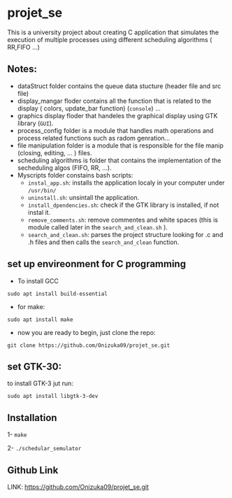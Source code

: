 # projet_se
This is a university project about creating C application that simulates the execution of multiple processes using different scheduling algorithms ( RR,FIFO ...)
## Notes: 
* dataStruct folder contains the queue data stucture (header file and src file) 
* display_mangar floder contains all the function that is related to the display ( colors, update_bar function) (`console`) ... 
* graphics display floder that handeles the graphical display using GTK library (`GUI`). 
* process_config folder is a module that handles math  operations and process related functions such as radom genration... 
* file manipulation folder is a module that is responsible for the file manip (closing, editing, ... ) files.
* scheduling algorithms is folder that contains the implementation of the secheduling algos (FIFO, RR, ...).
* Myscripts folder constains bash scripts: 
	- `instal_app.sh`: installs the application localy in your computer under `/usr/bin/`
	- `uninstall.sh`: unsintall the application. 
	- `install_dpendencies.sh`: check if the GTK library is installed, if not instal it. 
	- `remove_comments.sh`: remove commentes and white spaces (this is module called later in the `search_and_clean.sh` ).
	- `search_and_clean.sh`: parses the project structure looking for .c and .h files and then calls the `search_and_clean` function. 


## set up envireonment for C programming
- To install GCC 

`sudo apt install build-essential`

- for make: 

`sudo apt install make`

- now you are ready to begin, just clone the repo: 

`git clone https://github.com/Onizuka09/projet_se.git`

##  set GTK-30:
to install GTK-3 jut run: 

`sudo apt install libgtk-3-dev`

## Installation 
1- `make` 

2- `./schedular_semulator`

## Github Link 
LINK: https://github.com/Onizuka09/projet_se.git